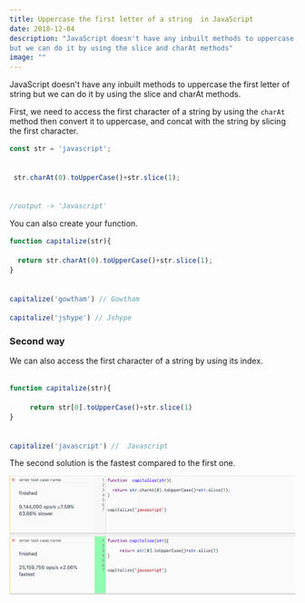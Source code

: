 ```yaml
---
title: Uppercase the first letter of a string  in JavaScript
date: 2018-12-04
description: "JavaScript doesn't have any inbuilt methods to uppercase the first letter of string
but we can do it by using the slice and charAt methods"
image: ""
---
```



JavaScript doesn't have any inbuilt methods to uppercase the first letter of string
but we can do it by using the slice and charAt methods.


First, we need to access the first character of a string by using the `charAt`
method then convert it to uppercase, and concat with the string by slicing
the first character.

```js
const str = 'javascript';


 str.charAt(0).toUpperCase()+str.slice(1);


//output -> 'Javascript'

```

You can also create your function.

```js
function capitalize(str){

  return str.charAt(0).toUpperCase()+str.slice(1);
}


capitalize('gowtham') // Gowtham

capitalize('jshype') // Jshype
```


### Second way

We can also access the first character of a string by using its index.

```js

function capitalize(str){

     return str[0].toUpperCase()+str.slice(1)
}


capitalize('javascript') //  Javascript

```

The second solution is the fastest compared to the first one.

![Uppercase the first letter of a string](./uppercase-perf.png)